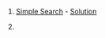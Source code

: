 1. [Simple Search](https://www.hackerearth.com/practice/algorithms/searching/linear-search/practice-problems/algorithm/simple-search-4/) - [Solution](1.cpp)

2. 